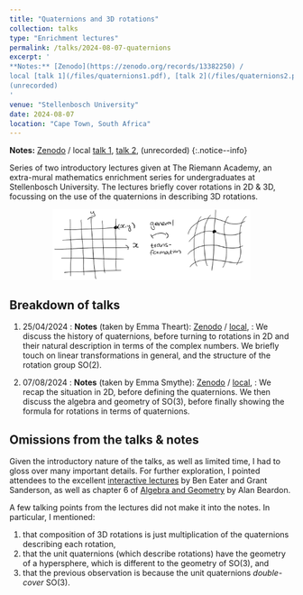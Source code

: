 ```yaml
---
title: "Quaternions and 3D rotations"
collection: talks
type: "Enrichment lectures"
permalink: /talks/2024-08-07-quaternions
excerpt: '
**Notes:** [Zenodo](https://zenodo.org/records/13382250) /
local [talk 1](/files/quaternions1.pdf), [talk 2](/files/quaternions2.pdf),
(unrecorded)
'
venue: "Stellenbosch University"
date: 2024-08-07
location: "Cape Town, South Africa"
---
```


> <span style='font-size: 13pt; font-style: normal'>
**Notes:** [Zenodo](https://zenodo.org/records/13382250) /
local [talk 1](/files/quaternions1.pdf), [talk 2](/files/quaternions2.pdf),
(unrecorded)
</span>
{:.notice--info}

Series of two introductory lectures given at The Riemann Academy, an extra-mural mathematics
enrichment series for undergraduates at Stellenbosch University. The lectures briefly cover
rotations in 2D & 3D, focussing on the use of the quaternions in describing 3D rotations.

<center>
<img src="/images/file_previews/quaternion.png" width="70%">
</center>

## Breakdown of talks

1. 25/04/2024
: **Notes** (taken by Emma Theart): [Zenodo](https://zenodo.org/records/13382250) / [local](/files/quaternions1.pdf),
: We discuss the history of quaternions, before turning to rotations in 2D and their natural description in terms
of the complex numbers. We briefly touch on linear transformations in general, and the structure of the rotation group
$\mathrm{SO}(2)$.

2. 07/08/2024
: **Notes** (taken by Emma Smythe): [Zenodo](https://zenodo.org/records/13382250) / [local](/files/quaternions2.pdf),
: We recap the situation in 2D, before defining the quaternions. We then discuss the algebra and geometry of $\mathrm{SO}(3)$,
before finally showing the formula for rotations in terms of quaternions.

## Omissions from the talks & notes

Given the introductory nature of the talks, as well as limited time, I had to gloss over many important details.
For further exploration, I pointed attendees to the excellent [interactive lectures](https://eater.net/quaternions)
by Ben Eater and Grant Sanderson, as well as chapter 6 of [Algebra and Geometry](https://doi.org/10.1017/CBO9780511800436)
by Alan Beardon.

A few talking points from the lectures did not make it into the notes. In particular, I mentioned:

1. that composition of 3D rotations is just multiplication of the quaternions describing each rotation,
2. that the unit quaternions (which describe rotations) have the geometry of a hypersphere, which is different to the
geometry of $\mathrm{SO}(3)$, and
3. that the previous observation is because the unit quaternions *double-cover* $\mathrm{SO}(3)$.
